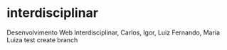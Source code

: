 # interdisciplinar
Desenvolvimento Web Interdisciplinar, Carlos, Igor, Luiz Fernando, Maria Luiza
test create branch
